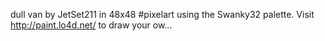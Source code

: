 dull van by JetSet211 in 48x48 #pixelart using the Swanky32 palette. Visit http://paint.lo4d.net/ to draw your ow… 